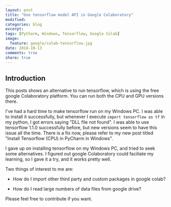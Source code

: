 ```yaml
---
layout: post
title: "Use tensorflow model API in Google Colaboratory"
modified:
categories: blog
excerpt:
tags: [PyCharm, Windows, Tensorflow, Google Colab]
image:
  feature: google/colab-tensorflow.jpg
date: 2018-10-13
comments: true
share: true
---
```


## Introduction

This posts shows an alternative to run tensorflow, which is using the free google Colaboratory platform. You can run both the CPU and GPU versions there.

<!--more-->

I've had a hard time to make tensorflow run on my Windows PC. I was able to install it successfully, but whenever I execute `import tensorflow as tf` in my python, I got errors saying "DLL file not found". I was able to use tensorflow 1.1.0 successfully before, but new versions seem to have this issue all the time. There is a fix now, please refer to my new post titled "Install Tensorflow (CPU) in PyCharm in Windows".

I gave up on installing tensorflow on my Windows PC, and tried to seek some alternatives. I figured out google Colaboratory could faciliate my learning, so I gave it a try, and it works pretty well.

Two things of interest to me are:

* How do I import other third party and custom packages in google colab?

* How do I read large numbers of data files from google drive?

Please feel free to contribute if you want.
